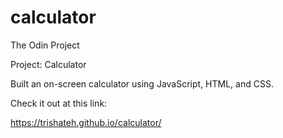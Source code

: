 # calculator

The Odin Project

Project: Calculator

Built an on-screen calculator using JavaScript, HTML, and CSS.

Check it out at this link:

https://trishateh.github.io/calculator/

